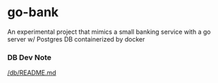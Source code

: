 # go-bank
An experimental project that mimics a small banking service with a go server w/ Postgres DB containerized by docker


### DB Dev Note

[/db/README.md](https://github.com/sssaang/go-bank/tree/master/db)
